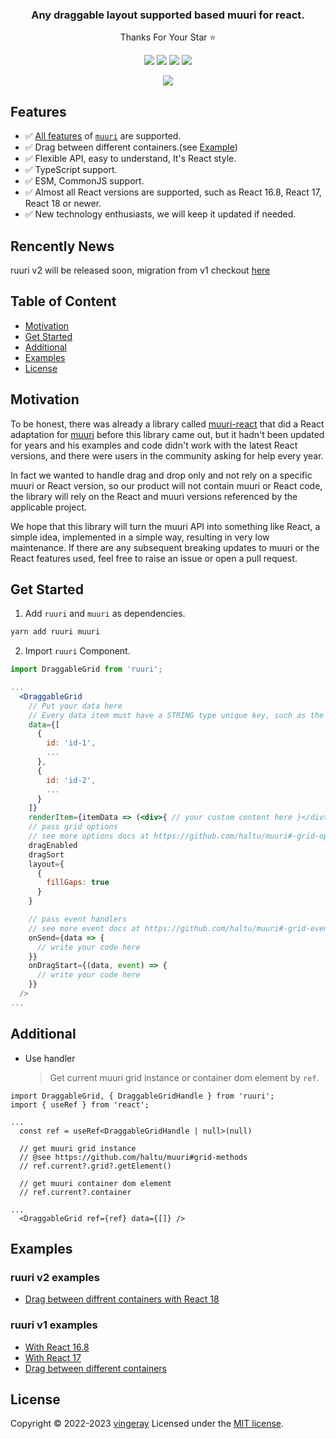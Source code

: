 <h3 align="center">Any draggable layout supported based muuri for react.</h3>

<p align="center">Thanks For Your Star ⭐️</p>

<p align="center">
  <img src="https://badgen.net/npm/types/tslib" />
  <img src="https://badgen.net/npm/v/ruuri" />
  <img src="https://badgen.net/npm/dm/ruuri" />
  <a href="https://openbase.com/js/ruuri?utm_source=embedded&utm_medium=badge&utm_campaign=rate-badge">
    <img src="https://badges.openbase.com/js/rating/ruuri.svg?token=61xZVs6+HDgwhr3rKasOf9EW+xOZiVq/VYZPuBrn6po=" />
  </a>
  
</p>

<p align="center">
  <img src="https://user-images.githubusercontent.com/19839331/181693587-7e0f62f6-11d9-4a34-826d-06caf6dde6ed.gif" />
</p>

## Features

- ✅ [All features](https://github.com/haltu/muuri#:~:text=on%20the%20website.-,Features,-Fully%20customizable%20layout) of [`muuri`](https://github.com/haltu/muuri) are supported.
- ✅ Drag between different containers.(see [Example](#examples))
- ✅ Flexible API, easy to understand, It's React style.
- ✅ TypeScript support.
- ✅ ESM, CommonJS support.
- ✅ Almost all React versions are supported, such as React 16.8, React 17, React 18 or newer.
- ✅ New technology enthusiasts, we will keep it updated if needed.

## Rencently News

ruuri v2 will be released soon, migration from v1 checkout [here](./CHANGELOG.md)

## Table of Content

- [Motivation](#motivation)
- [Get Started](#get-started)
- [Additional](#additional)
- [Examples](#examples)
- [License](#license)

## Motivation

To be honest, there was already a library called [muuri-react](https://github.com/paol-imi/muuri-react) that did a React adaptation for [muuri](https://github.com/haltu/muuri) before this library came out, but it hadn't been updated for years and his examples and code didn't work with the latest React versions, and there were users in the community asking for help every year.

In fact we wanted to handle drag and drop only and not rely on a specific muuri or React version, so our product will not contain muuri or React code, the library will rely on the React and muuri versions referenced by the applicable project.

We hope that this library will turn the muuri API into something like React, a simple idea, implemented in a simple way, resulting in very low maintenance. If there are any subsequent breaking updates to muuri or the React features used, feel free to raise an issue or open a pull request.

## Get Started

1. Add `ruuri` and `muuri` as dependencies.

```bash
yarn add ruuri muuri
```

2. Import `ruuri` Component.

```jsx
import DraggableGrid from 'ruuri';

...
  <DraggableGrid
    // Put your data here
    // Every data item must have a STRING type unique key, such as the id field in data below.
    data={[
      {
        id: 'id-1',
        ...
      },
      {
        id: 'id-2',
        ...
      }
    ]}
    renderItem={itemData => (<div>{ // your custom content here }</div>)}
    // pass grid options
    // see more options docs at https://github.com/haltu/muuri#-grid-options
    dragEnabled
    dragSort
    layout={
      {
        fillGaps: true
      }
    }

    // pass event handlers
    // see more event docs at https://github.com/haltu/muuri#-grid-events
    onSend={data => {
      // write your code here
    }}
    onDragStart={(data, event) => {
      // write your code here
    }}
  />
...
```

## Additional

- Use handler
  > Get current muuri grid instance or container dom element by `ref`.

```tsx
import DraggableGrid, { DraggableGridHandle } from 'ruuri';
import { useRef } from 'react';

...
  const ref = useRef<DraggableGridHandle | null>(null)

  // get muuri grid instance
  // @see https://github.com/haltu/muuri#grid-methods
  // ref.current?.grid?.getElement()

  // get muuri container dom element
  // ref.current?.container

...
  <DraggableGrid ref={ref} data={[]} />
```

## Examples

### ruuri v2 examples

- [Drag between diffrent containers with React 18](https://codesandbox.io/s/drag-between-grids-v2-3jvvnr?file=/src/App.js)

### ruuri v1 examples

- [With React 16.8](https://codesandbox.io/s/react-16-8-sxds98)
- [With React 17](https://codesandbox.io/s/ruuri-on-react17-pf1px5)
- [Drag between different containers](https://codesandbox.io/s/drag-between-grids-vxmu62)

## License

Copyright © 2022-2023 [vingeray](https://github.com/vingeraycn) Licensed under the [MIT license](https://github.com/vingeraycn/ruuri/blob/main/LICENSE).
